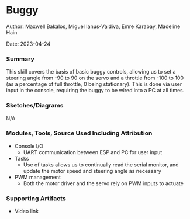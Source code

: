 #  Buggy

Author: Maxwell Bakalos, Miguel Ianus-Valdiva, Emre Karabay, Madeline Hain

Date: 2023-04-24


### Summary
This skill covers the basis of basic buggy controls, allowing us to set a steering angle from -90 to 90 on the servo and a throttle from -100 to 100 (as a percentage of full throttle, 0 being stationary). This is done via user input in the console, requiring the buggy to be wired into a PC at all times. 

### Sketches/Diagrams
N/A

### Modules, Tools, Source Used Including Attribution
- Console I/O
  - UART communication between ESP and PC for user input
- Tasks
  - Use of tasks allows us to continually read the serial monitor, and update the motor speed and steering angle as necessary
- PWM management
  - Both the motor driver and the servo rely on PWM inputs to actuate

### Supporting Artifacts
- Video link